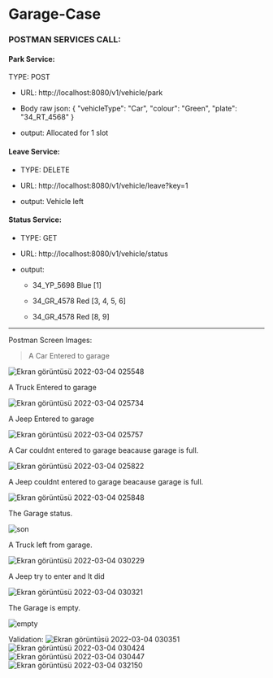 # Garage-Case

### POSTMAN SERVICES CALL:

     
#### Park Service:

TYPE: POST

- URL: http://localhost:8080/v1/vehicle/park 

- Body raw json: 
{
    "vehicleType":  "Car",
    "colour": "Green",
    "plate": "34_RT_4568"
}

- output: Allocated for 1 slot


#### Leave Service:

- TYPE: DELETE

- URL: http://localhost:8080/v1/vehicle/leave?key=1

- output: Vehicle left


#### Status Service:

- TYPE: GET

- URL: http://localhost:8080/v1/vehicle/status

+ output:

  * 34_YP_5698 Blue [1]

  * 34_GR_4578 Red [3, 4, 5, 6]

  * 34_GR_4578 Red [8, 9]







------------------------------------------------------------------------------------------------------------------------------------------
Postman Screen Images:

> A Car Entered to garage

![Ekran görüntüsü 2022-03-04 025548](https://user-images.githubusercontent.com/73203384/156674211-f96e4ee4-c6ba-4e4d-bfc7-0fcdaca80788.png)




A Truck Entered to garage

![Ekran görüntüsü 2022-03-04 025734](https://user-images.githubusercontent.com/73203384/156674214-d9a55bcb-d8a7-40a6-b5ed-b26abc16a98f.png)




A Jeep Entered to garage

![Ekran görüntüsü 2022-03-04 025757](https://user-images.githubusercontent.com/73203384/156674215-93064864-f323-4af4-a166-90478b2e5563.png)



A Car couldnt entered to garage beacause garage is full.

![Ekran görüntüsü 2022-03-04 025822](https://user-images.githubusercontent.com/73203384/156674216-4da7f303-448d-489c-a6e0-6b77831c53ae.png)


A Jeep couldnt entered to garage beacause garage is full.

![Ekran görüntüsü 2022-03-04 025848](https://user-images.githubusercontent.com/73203384/156674217-4b26147c-dc2d-45ff-84dd-a834965c0eb3.png)


The Garage status.

![son](https://user-images.githubusercontent.com/73203384/156675992-846ca915-5f04-4976-97cc-fb483ff76f8c.png)



A Truck left from garage.

![Ekran görüntüsü 2022-03-04 030229](https://user-images.githubusercontent.com/73203384/156674220-d703b7d1-9606-4a6d-9cca-9580dca5497d.png)



A Jeep try to enter and It did

![Ekran görüntüsü 2022-03-04 030321](https://user-images.githubusercontent.com/73203384/156674221-d9cd2976-1402-4eb5-a6f7-309af7dd1e07.png)


The Garage is empty.

![empty](https://user-images.githubusercontent.com/73203384/156712322-c568c36c-5f0e-4d8a-a2b6-6dda28f74638.png)




Validation:
![Ekran görüntüsü 2022-03-04 030351](https://user-images.githubusercontent.com/73203384/156674223-581faa29-5be1-4564-9eb5-8771218ab025.png)
![Ekran görüntüsü 2022-03-04 030424](https://user-images.githubusercontent.com/73203384/156674224-85a4e755-a163-4069-aabb-706f65d0e77a.png)
![Ekran görüntüsü 2022-03-04 030447](https://user-images.githubusercontent.com/73203384/156674226-7921a894-bc49-4a7e-9f1b-35716145fd0e.png)
![Ekran görüntüsü 2022-03-04 032150](https://user-images.githubusercontent.com/73203384/156675422-55dcf7d4-77fd-4a45-b8a3-57ef471f078d.png)

